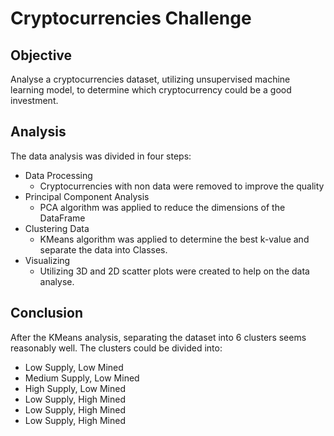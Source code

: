 # Cryptocurrencies Challenge

## Objective
Analyse a cryptocurrencies dataset, utilizing unsupervised machine learning model, to determine which cryptocurrency could be a good investment.

## Analysis
The data analysis was divided in four steps:
* Data Processing
	* Cryptocurrencies with non data were removed to improve the quality
* Principal Component Analysis
	* PCA algorithm was applied to reduce the dimensions of the DataFrame
* Clustering Data
	* KMeans algorithm was applied to determine the best k-value and separate the data into Classes.
* Visualizing
	* Utilizing 3D and 2D scatter plots were created to help on the data analyse.

## Conclusion
After the KMeans analysis, separating the dataset into 6 clusters seems reasonably well.
The clusters could be divided into:
* Low Supply, Low Mined
* Medium Supply, Low Mined
* High Supply, Low Mined
* Low Supply, High Mined
* Low Supply, High Mined
* Low Supply, High Mined





